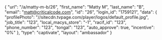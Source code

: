 {
    "url": "\/a\/matty-m-b\/26",
    "first_name": "Matty M",
    "last_name": "B",
    "email": "matt@criticalcode.com",
    "id": "26",
    "login_id": "1759121",
    "data": {
        "profilePhoto": "\/\/sitecdn.tvpage.com\/player\/logos\/default_profile.jpg",
        "job_title": "123",
        "local_macys_store": "-1",
        "racif_id": "123",
        "phone_number": "123",
        "tongal": "123",
        "auto_approve": true,
        "incentive": "0%"
    },
    "type": "captivate",
    "layout": "ambassador"
}